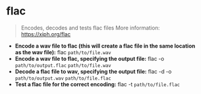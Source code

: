 # flac
> Encodes, decodes and tests flac files
> More information: <https://xiph.org/flac>
- **Encode a wav file to flac (this will create a flac file in the same location as the wav file):**
flac `path/to/file.wav`
- **Encode a wav file to flac, specifying the output file:**
flac -o `path/to/output.flac` `path/to/file.wav`
- **Decode a flac file to wav, specifying the output file:**
flac -d -o `path/to/output.wav` `path/to/file.flac`
- **Test a flac file for the correct encoding:**
flac -t `path/to/file.flac`
